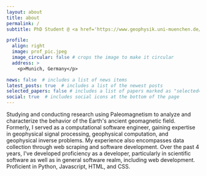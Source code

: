 ```yaml
---
layout: about
title: about
permalink: /
subtitle: PhD Student @ <a href='https://www.geophysik.uni-muenchen.de/en'>Ludwig-Maximilians-Universität München</a>

profile:
  align: right
  image: prof_pic.jpeg
  image_circular: false # crops the image to make it circular
  address: >
    <p>Munich, Germany</p>

news: false  # includes a list of news items
latest_posts: true  # includes a list of the newest posts
selected_papers: false # includes a list of papers marked as "selected={true}"
social: true  # includes social icons at the bottom of the page
---
```


Studying and conducting research using Paleomagnetism to analyze and characterize the behavior of the Earth's ancient geomagnetic field. Formerly, I served as a computational software engineer, gaining expertise in geophysical signal processing, geophysical computation, and geophysical inverse problems. My experience also encompasses data collection through web scraping and software development. Over the past 4 years, I've developed proficiency as a developer, particularly in scientific software as well as in general software realm, including web development. Proficient in Python, Javascript, HTML, and CSS.
